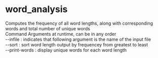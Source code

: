 # word_analysis
Computes the frequency of all word lengths, along with corresponding words and total number of unique words     
      Command Arguments at runtime, can be in any order  
    --infile : indicates that following argument is the name of the input file  
    --sort : sort word length output by frequencey from greatest to least  
    --print-words : display unique words for each word length  
 
